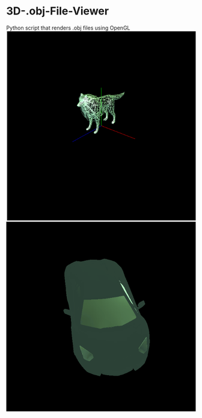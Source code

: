 # 3D-.obj-File-Viewer
Python script that renders .obj files using OpenGL
![](wolf.png)
![](3dviewertest.gif)
